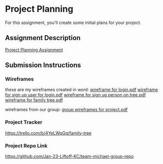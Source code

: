 # Project Planning
For this assignment, you'll create some initial plans for your project.

## Assignment Description
[Project Planning Assignment](https://education.launchcode.org/liftoff/modules/assignments/project-planning)

## Submission Instructions

### Wireframes

these are my wireframes created in word:
[wireframe for login.pdf](https://github.com/TNTull/liftoff-assignments/files/10415346/wireframe.for.login.pdf)
[wireframe for sign up user for login.pdf](https://github.com/TNTull/liftoff-assignments/files/10415355/wireframe.for.sign.up.user.for.login.pdf)
[wireframe for sign up person on tree.pdf](https://github.com/TNTull/liftoff-assignments/files/10415356/wireframe.for.sign.up.person.on.tree.pdf)
[wireframe for family tree.pdf](https://github.com/TNTull/liftoff-assignments/files/10415357/wireframe.for.family.tree.pdf)

wireframes from our group:
[group wireframes for project.pdf](https://github.com/TNTull/liftoff-assignments/files/10415589/group.wireframes.for.project.pdf)

### Project Tracker

https://trello.com/b/4YeLWqGq/family-tree 

### Project Repo Link

https://github.com/Jan-23-Liftoff-KC/team-michael-group-repo
